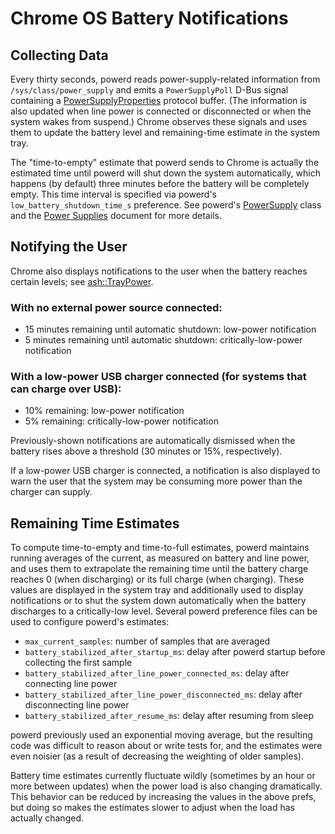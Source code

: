 # Chrome OS Battery Notifications

## Collecting Data

Every thirty seconds, powerd reads power-supply-related information from
`/sys/class/power_supply` and emits a `PowerSupplyPoll` D-Bus signal containing
a [PowerSupplyProperties] protocol buffer. (The information is also updated when
line power is connected or disconnected or when the system wakes from suspend.)
Chrome observes these signals and uses them to update the battery level and
remaining-time estimate in the system tray.

The "time-to-empty" estimate that powerd sends to Chrome is actually the
estimated time until powerd will shut down the system automatically, which
happens (by default) three minutes before the battery will be completely empty.
This time interval is specified via powerd's `low_battery_shutdown_time_s`
preference. See powerd's [PowerSupply] class and the [Power Supplies] document
for more details.

## Notifying the User

Chrome also displays notifications to the user when the battery reaches certain
levels; see [ash::TrayPower].

### With no external power source connected:

-   15 minutes remaining until automatic shutdown: low-power notification
-   5 minutes remaining until automatic shutdown: critically-low-power
    notification

### With a low-power USB charger connected (for systems that can charge over USB):

-   10% remaining: low-power notification
-   5% remaining: critically-low-power notification

Previously-shown notifications are automatically dismissed when the battery
rises above a threshold (30 minutes or 15%, respectively).

If a low-power USB charger is connected, a notification is also displayed to
warn the user that the system may be consuming more power than the charger can
supply.

## Remaining Time Estimates

To compute time-to-empty and time-to-full estimates, powerd maintains running
averages of the current, as measured on battery and line power, and uses them to
extrapolate the remaining time until the battery charge reaches 0 (when
discharging) or its full charge (when charging). These values are displayed in
the system tray and additionally used to display notifications or to shut the
system down automatically when the battery discharges to a critically-low level.
Several powerd preference files can be used to configure powerd's estimates:

-   `max_current_samples`: number of samples that are averaged
-   `battery_stabilized_after_startup_ms`: delay after powerd startup before
    collecting the first sample
-   `battery_stabilized_after_line_power_connected_ms`: delay after connecting
    line power
-   `battery_stabilized_after_line_power_disconnected_ms`: delay after
    disconnecting line power
-   `battery_stabilized_after_resume_ms`: delay after resuming from sleep

powerd previously used an exponential moving average, but the resulting code was
difficult to reason about or write tests for, and the estimates were even
noisier (as a result of decreasing the weighting of older samples).

Battery time estimates currently fluctuate wildly (sometimes by an hour or more
between updates) when the power load is also changing dramatically. This
behavior can be reduced by increasing the values in the above prefs, but doing
so makes the estimates slower to adjust when the load has actually changed.

[PowerSupplyProperties]: https://chromium.googlesource.com/chromiumos/platform/system_api/+/master/dbus/power_manager/power_supply_properties.proto
[PowerSupply]: https://chromium.googlesource.com/chromiumos/platform2/+/master/power_manager/powerd/system/power_supply.h
[Power Supplies]: power_supplies.md
[ash::TrayPower]: https://chromium.googlesource.com/chromium/src/+/master/ash/system/power/tray_power.cc
